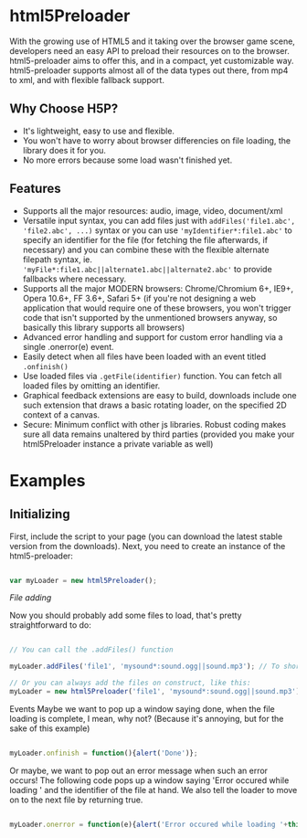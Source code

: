 html5Preloader
==============

With the growing use of HTML5 and it taking over the browser game scene, developers need an easy API to preload their resources on to the browser. html5-preloader aims to offer this, and in a compact, yet customizable way. html5-preloader supports almost all of the data types out there, from mp4 to xml, and with flexible fallback support.

Why Choose H5P?
---------------

* It's lightweight, easy to use and flexible.
* You won't have to worry about browser differencies on file loading, the library does it for you.
* No more errors because some load wasn't finished yet.

Features
--------

* Supports all the major resources: audio, image, video, document/xml
* Versatile input syntax, you can add files just with ``` addFiles('file1.abc', 'file2.abc', ...) ``` syntax or you can use ``` 'myIdentifier*:file1.abc' ``` to specify an identifier for the file (for fetching the file afterwards, if necessary) and you can combine these with the flexible alternate filepath syntax, ie. ``` 'myFile*:file1.abc||alternate1.abc||alternate2.abc' ``` to provide fallbacks where necessary.
* Supports all the major MODERN browsers: Chrome/Chromium 6+, IE9+, Opera 10.6+, FF 3.6+, Safari 5+ (if you're not designing a web application that would require one of these browsers, you won't trigger code that isn't supported by the unmentioned browsers anyway, so basically this library supports all browsers)
* Advanced error handling and support for custom error handling via a single .onerror(e) event.
* Easily detect when all files have been loaded with an event titled ``` .onfinish() ```
* Use loaded files via ``` .getFile(identifier) ``` function. You can fetch all loaded files by omitting an identifier.
* Graphical feedback extensions are easy to build, downloads include one such extension that draws a basic rotating loader, on the specified 2D context of a canvas.
* Secure: Minimum conflict with other js libraries. Robust coding makes sure all data remains unaltered by third parties (provided you make your html5Preloader instance a private variable as well)

Examples
========

Initializing
------------

First, include the script to your page (you can download the latest stable version from the downloads). Next, you need to create an instance of the html5-preloader:

```javascript

var myLoader = new html5Preloader();

```

 *File adding*

Now you should probably add some files to load, that's pretty straightforward to do:

```javascript

// You can call the .addFiles() function

myLoader.addFiles('file1', 'mysound*:sound.ogg||sound.mp3'); // To shorten load times, you should always offer the .mp3 as a last alternative.

// Or you can always add the files on construct, like this:
myLoader = new html5Preloader('file1', 'mysound*:sound.ogg||sound.mp3');

```

Events
Maybe we want to pop up a window saying done, when the file loading is complete, I mean, why not? (Because it's annoying, but for the sake of this example)

```javascript

myLoader.onfinish = function(){alert('Done')};

```

Or maybe, we want to pop out an error message when such an error occurs! The following code pops up a window saying 'Error occured while loading ' and the identifier of the file at hand. We also tell the loader to move on to the next file by returning true.

```javascript

myLoader.onerror = function(e){alert('Error occured while loading '+this.loadingFile); return true; };

```
